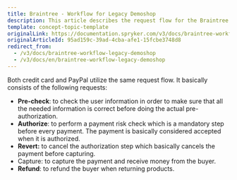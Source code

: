 ```yaml
---
title: Braintree - Workflow for Legacy Demoshop
description: This article describes the request flow for the Braintree module in the Spryker Legacy Demoshop.
template: concept-topic-template
originalLink: https://documentation.spryker.com/v3/docs/braintree-workflow-legacy-demoshop
originalArticleId: 95ad159c-39ad-4cba-afe1-15fcbe3748d8
redirect_from:
  - /v3/docs/braintree-workflow-legacy-demoshop
  - /v3/docs/en/braintree-workflow-legacy-demoshop
---
```


Both credit card and PayPal utilize the same request flow. It basically consists of the following requests:

* <b>Pre-check</b>: to check the user information in order to make sure that all the needed information is correct before doing the actual pre-authorization.
* <b>Authorize</b>: to perform a payment risk check which is a mandatory step before every payment. The payment is basically considered accepted when it is authorized.
* <b>Revert:</b> to cancel the authorization step which basically cancels the payment before capturing.
* Capture: to capture the payment and receive money from the buyer.
* <b>Refund</b>: to refund the buyer when returning products.
